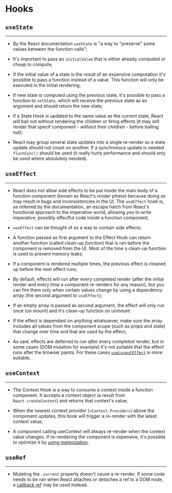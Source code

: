 # Hooks

## `useState`
---

- By the React documentation `useState` is "a way to "preserve" some values between the function calls";

- It's important to pass an `initialValue` that is either already computed or cheap to compute;

- If the initial value of a state is the result of an expensive computation it's possible to pass a function instead of a value. This function will only be executed in the initial rendering;

- If new state is computed using the previous state, it's possible to pass a function to `setState`, which will receive the previous state as an argument and should return the new state;

- If a State Hook is updated to the same value as the current state, React will bail out without rendering the children or firing effects (it may still render that specif component - *without their children* - before bailing out);

- React may group several state updates into a single re-render so a state update should not count on another. If a synchronous update is needed `flushSync()` should be used (it really hurts performance and should only be used where absolutely needed).

## `useEffect`
---

- React does not allow side effects to be put inside the main body of a function component (known as React's _render phase_) because doing so may result in bugs and inconsistencies in the UI. The `useEffect` hook is, as referred by the documentation, an escape hatch from React's functional approach to the imperative world, allowing you to write imperative, possibly effectful code inside a function component;

- `useEffect` can be thought of as a way to contain side effects;

- A function passed as first argument to the Effect Hook can return another function (called _clean-up function_) that is ran before the component is removed from the UI. Most of the time a clean-up function is used to prevent memory leaks;

- If a component is rendered multiple times, the previous effect is cleaned up before the next effect runs;

- By default, effects will run after every completed render (after the initial render and every time a component re-renders for any reason), but you can fire them only when certain values change by using a dependency array (the second argument to `useEffect`);

- If an empty array is passed as second argument, the effect will only run once (on mount) and it's clean-up function on unmount

- If the effect is dependant on anything whatsoever, make sure the array includes all values from the component scope (such as props and state) that change over time and that are used by the effect;

- As said, effects are deferred to run *after* every completed render, but in some cases (DOM mutation for example) it's not suitable that the effect runs after the browser paints. For these cases [`useLayoutEffect`](https://reactjs.org/docs/hooks-reference.html#uselayouteffect) is more suitable.

## `useContext`
---

- The Context Hook is a way to consume a context inside a function component. It accepts a context object (a result from `React.createContext`) and returns that context's value;

- When the nearest context provider (`<Context.Provider>`) above the component updates, this hook will trigger a re-render with the latest context value;

- A component calling useContext will always re-render when the context value changes. If re-rendering the component is expensive, it's possible to optimize it by [using memoization](https://github.com/facebook/react/issues/15156#issuecomment-474590693).

## `useRef`
---

- Mutating the `.current` property doesn’t cause a re-render. If some code needs to be ran when React attaches or detaches a ref to a DOM node, a [callback ref](https://reactjs.org/docs/hooks-faq.html#how-can-i-measure-a-dom-node) may be used instead.
